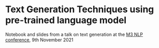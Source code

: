 # Text Generation Techniques using pre-trained language model

Notebook and slides from a talk on text generation at the [M3 NLP conference](https://www.m3-konferenz.de/nlp.php#programm), 9th November 2021
